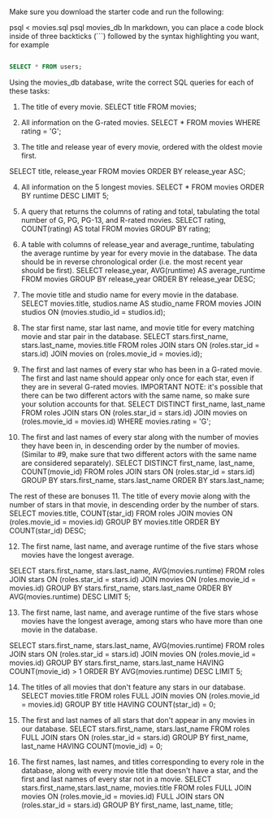 Make sure you download the starter code and run the following:

  psql < movies.sql
  psql movies_db
In markdown, you can place a code block inside of three backticks (```) followed by the syntax highlighting you want, for example

```sql

SELECT * FROM users;

```

Using the movies_db database, write the correct SQL queries for each of these tasks:

1. The title of every movie.
 SELECT title FROM movies;

2. All information on the G-rated movies.
 SELECT * FROM movies WHERE rating = 'G';

3. The title and release year of every movie, ordered with the oldest movie first.

 SELECT title, release_year FROM movies ORDER BY release_year ASC;

4. All information on the 5 longest movies.
SELECT * FROM movies ORDER BY runtime DESC LIMIT 5;

5. A query that returns the columns of rating and total, tabulating the total number of G, PG, PG-13, and R-rated movies.
SELECT rating, COUNT(rating) AS total FROM movies GROUP BY rating;

6. A table with columns of release_year and average_runtime, tabulating the average runtime by year for every movie in the database. The data should be in reverse chronological order (i.e. the most recent year should be first).
SELECT release_year, AVG(runtime) AS average_runtime FROM movies GROUP BY release_year ORDER BY release_year DESC;

7. The movie title and studio name for every movie in the database.
SELECT movies.title, studios.name AS studio_name FROM movies JOIN studios ON (movies.studio_id = studios.id);

8. The star first name, star last name, and movie title for every matching movie and star pair in the database.
SELECT stars.first_name, stars.last_name, movies.title FROM roles JOIN stars ON (roles.star_id = stars.id) JOIN movies on (roles.movie_id = movies.id);

9. The first and last names of every star who has been in a G-rated movie. The first and last name should appear only once for each star, even if they are in several G-rated movies. IMPORTANT NOTE: it's possible that there can be two different actors with the same name, so make sure your solution accounts for that.
SELECT DISTINCT first_name, last_name FROM roles JOIN stars ON (roles.star_id = stars.id) JOIN movies on (roles.movie_id = movies.id) WHERE movies.rating = 'G';

10. The first and last names of every star along with the number of movies they have been in, in descending order by the number of movies. (Similar to #9, make sure that two different actors with the same name are considered separately).
SELECT DISTINCT first_name, last_name, COUNT(movie_id) FROM roles JOIN stars ON (roles.star_id = stars.id) GROUP BY stars.first_name, stars.last_name ORDER BY stars.last_name;

The rest of these are bonuses
11. The title of every movie along with the number of stars in that movie, in descending order by the number of stars.
SELECT movies.title, COUNT(star_id) FROM roles JOIN movies ON (roles.movie_id = movies.id) GROUP BY movies.title ORDER BY COUNT(star_id) DESC;

12. The first name, last name, and average runtime of the five stars whose movies have the longest average.

SELECT stars.first_name, stars.last_name, AVG(movies.runtime) FROM roles JOIN stars ON (roles.star_id = stars.id) JOIN movies ON (roles.movie_id = movies.id) GROUP BY stars.first_name, stars.last_name ORDER BY AVG(movies.runtime) DESC LIMIT 5;

13. The first name, last name, and average runtime of the five stars whose movies have the longest average, among stars who have more than one movie in the database.

SELECT stars.first_name, stars.last_name, AVG(movies.runtime) FROM roles JOIN stars ON (roles.star_id = stars.id) JOIN movies ON (roles.movie_id = movies.id) GROUP BY stars.first_name, stars.last_name HAVING COUNT(movie_id) > 1 ORDER BY AVG(movies.runtime) DESC LIMIT 5;

14. The titles of all movies that don't feature any stars in our database.
SELECT movies.title FROM roles FULL JOIN movies ON (roles.movie_id = movies.id) GROUP BY title HAVING COUNT(star_id) = 0;

15. The first and last names of all stars that don't appear in any movies in our database.
SELECT stars.first_name, stars.last_name FROM roles FULL JOIN stars ON (roles.star_id = stars.id) GROUP BY first_name, last_name HAVING COUNT(movie_id) = 0;

16. The first names, last names, and titles corresponding to every role in the database, along with every movie title that doesn't have a star, and the first and last names of every star not in a movie.
SELECT stars.first_name,stars.last_name, movies.title FROM roles FULL JOIN movies ON (roles.movie_id = movies.id) FULL JOIN stars ON (roles.star_id = stars.id) GROUP BY first_name, last_name, title;
